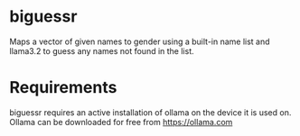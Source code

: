# biguessr
Maps a vector of given names to gender using a built-in name list and llama3.2 to guess any names not found in the list.

# Requirements
biguessr requires an active installation of ollama on the device it is used on. Ollama can be downloaded for free from https://ollama.com

